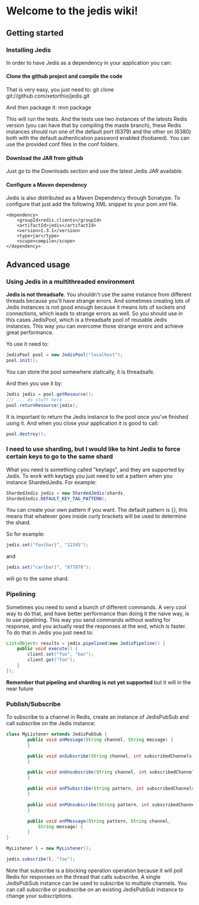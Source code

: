 # Welcome to the jedis wiki!

## Getting started

### Installing Jedis
In order to have Jedis as a dependency in your application you can:

#### Clone the github project and compile the code
That is very easy, you just need to:
    git clone git://github.com/xetorthio/jedis.git

And then package it:
    mvn package

This will run the tests. And the tests use two instances of the latests Redis version (you can have that by compiling the maste branch), these Redis instances should run one of the default port (6379) and the other on (6380) both with the default authentication password enabled (foobared). You can use the provided conf files in the conf folders.

#### Download the JAR from github
Just go to the Downloads section and use the latest Jedis JAR available.

#### Configure a Maven dependency
Jedis is also distributed as a Maven Dependency through Sonatype. To configure that just add the following XML snippet to your pom.xml file.

    <dependency>
        <groupId>redis.clients</groupId>
        <artifactId>jedis</artifactId>
        <version>1.3.1</version>
        <type>jar</type>
        <scope>compile</scope>
    </dependency>

## Advanced usage

### Using Jedis in a multithreaded environment

**Jedis is not threadsafe**. You shouldn't use the same instance from different threads because you'll have strange errors. And sometimes creating lots of Jedis instances is not good enough because it means lots of sockets and connections, which leads to strange errors as well. So you should use in this cases JedisPool, which is a threadsafe pool of reusable Jedis instances. This way you can overcome those strange errors and achieve great performance.

Yo use it need to:

```java
JedisPool pool = new JedisPool("localhost");
pool.init();
```
You can store the pool somewhere statically, it is threadsafe.

And then you use it by:

```java
Jedis jedis = pool.getResource();
/// ... do stuff here ...
pool.returnResource(jedis);
```

It is important to return the Jedis instance to the pool once you've finished using it. And when you close your application it is good to call:

```java
pool.destroy();
```

### I need to use sharding, but I would like to hint Jedis to force certain keys to go to the same shard

What you need is something called "keytags", and they are supported by Jedis.
To work with keytags you just need to set a pattern when you instance ShardedJedis.
For example:
```java
ShardedJedis jedis = new ShardedJedis(shards,
ShardedJedis.DEFAULT_KEY_TAG_PATTERN);
```
You can create your own pattern if you want. The default pattern is {}, this means that whatever goes inside curly brackets will be used to determine the shard.

So for example:
```java
jedis.set("foo{bar}", "12345");
```
and
```java
jedis.set("car{bar}", "877878");
```
will go to the same shard.

### Pipelining

Sometimes you need to send a bunch of different commands. A very cool way to do that, and have better performance than doing it the naive way, is to use pipelining. This way you send commands without waiting for response, and you actually read the responses at the end, which is faster.
To do that in Jedis you just need to:

```java
List<Object> results = jedis.pipelined(new JedisPipeline() {
    public void execute() {
        client.set("foo", "bar");
        client.get("foo");
    }
});
```
**Remember that pipeling and sharding is not yet supported** but it will in the near future

### Publish/Subscribe

To subscribe to a channel in Redis, create an instance of JedisPubSub and call subscribe on the Jedis instance:

```java
class MyListener extends JedisPubSub {
        public void onMessage(String channel, String message) {
        }

        public void onSubscribe(String channel, int subscribedChannels) {
        }

        public void onUnsubscribe(String channel, int subscribedChannels) {
        }

        public void onPSubscribe(String pattern, int subscribedChannels) {
        }

        public void onPUnsubscribe(String pattern, int subscribedChannels) {
        }

        public void onPMessage(String pattern, String channel,
            String message) {
        }
}

MyListener l = new MyListener();

jedis.subscribe(l, "foo");
```
Note that subscribe is a blocking operation operation because it will poll Redis for responses on the thread that calls subscribe.  A single JedisPubSub instance can be used to subscribe to multiple channels.  You can call subscribe or psubscribe on an existing JedisPubSub instance to change your subscriptions.
